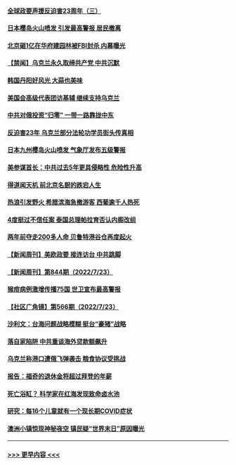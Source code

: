 #### [全球政要声援反迫害23周年（三）](../pages/prog202/a103486595.md?t=07250751) 
#### [日本樱岛火山喷发 引发最高警报 居民撤离](../pages/prog202/a103486580.md?t=07250751) 
#### [北京砸1亿在华府建园林被FBI封杀 内幕曝光](../pages/prog202/a103486558.md?t=07250751) 
#### [【禁闻】乌克兰永久取缔共产党 中共沉默](../pages/prog202/a103486491.md?t=07250751) 
#### [韩国丹阳好风光 大蒜也美味](../pages/prog202/a103486457.md?t=07250751) 
#### [美国会高级代表团访基辅 继续支持乌克兰](../pages/prog202/a103486448.md?t=07250751) 
#### [中共对俄投资“归零” 一带一路靠拢中东](../pages/prog202/a103486428.md?t=07250751) 
#### [反迫害23年 乌克兰部分法轮功学员街头传真相](../pages/prog202/a103486446.md?t=07250751) 
#### [日本九州樱岛火山喷发 气象厅发布五级警报](../pages/prog202/a103486419.md?t=07250751) 
#### [美参谋首长：中共过去5年更具侵略性 危险性升高](../pages/prog202/a103486411.md?t=07250751) 
#### [得道闻天机 前北京名厨的跌宕人生](../pages/prog202/a103486372.md?t=07250751) 
#### [热浪引发野火 希腊滨海急撤游客 西葡逾千人热死](../pages/prog202/a103486339.md?t=07250751) 
#### [4度挺过不信任案 泰国总理帕拉育否认内阁改组](../pages/prog202/a103486332.md?t=07250751) 
#### [两年前夺走200多人命 贝鲁特港谷仓再度起火](../pages/prog202/a103486307.md?t=07250751) 
#### [【新闻周刊】美欧政要 接连访台 中共跳脚](../pages/prog202/a103486209.md?t=07250751) 
#### [【新闻周刊】第844期（2022/7/23）](../pages/prog202/a103486213.md?t=07250751) 
#### [猴痘病例激增传播75国 世卫宣布最高警报](../pages/prog202/a103486110.md?t=07250751) 
#### [【社区广角镜】第566期（2022/7/23）](../pages/prog202/a103486078.md?t=07250751) 
#### [沙利文：台海问题战略模糊 挺台“豪猪”战略](../pages/prog202/a103485983.md?t=07250751) 
#### [落自家陷阱 中共重谈海外贷款额飙升](../pages/prog202/a103485977.md?t=07250751) 
#### [乌克兰称港口遭俄飞弹袭击 粮食协议受挑战](../pages/prog202/a103485990.md?t=07250751) 
#### [报告：福奇的退休金将超过拜登的年薪](../pages/prog202/a103485881.md?t=07250751) 
#### [死亡浴缸？ 科学家在红海发现致命卤水池](../pages/prog202/a103485884.md?t=07250751) 
#### [研究：每16个儿童就有一个现长期COVID症状](../pages/prog202/a103485888.md?t=07250751) 
#### [澳洲小镇惊现神秘夜空 镇民疑“世界末日”原因曝光](../pages/prog202/a103485807.md?t=07250751) 

----
#### [ >>> 更早内容 <<< ](../indexes/prog202-earlier.md)
